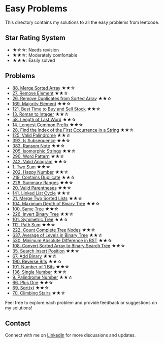 # Easy Problems

This directory contains my solutions to all the easy problems from leetcode.

## Star Rating System
- ★☆☆: Needs revision
- ★★☆: Moderately comfortable
- ★★★: Easily solved

## Problems

- [88. Merge Sorted Array](merge_sorted_array.java) ★★☆
- [27. Remove Element](remove_element.java) ★★☆
- [26. Remove Duplicates from Sorted Array](remove_duplicates.java) ★★☆
- [169. Majority Element](majority_element.java) ★★☆
- [121. Best Time to Buy and Sell Stock](best_time_to_buy_and_sell_stock.java) ★★☆
- [13. Roman to Integer](roman_to_integer.java) ★★☆
- [58. Length of Last Word](length_of_last_word.java) ★★☆
- [14. Longest Common Prefix](longest_common_prefix.java) ★★☆
- [28. Find the Index of the First Occurrence in a String](find_index_of_first_occurrence_in_string.java) ★★☆
- [125. Valid Palindrome](valid_palindrome.java) ★★☆
- [392. Is Subsequence](is_subsequence.java) ★★☆
- [383. Ransom Note](ransom_note.java) ★★☆
- [205. Isomorphic Strings](isomorphic_strings.java) ★★☆
- [290. Word Pattern](word_pattern.java) ★★☆
- [242. Valid Anagram](valid_anagram.java) ★★☆
- [1. Two Sum](two_sum.java) ★★☆
- [202. Happy Number](happy_number.java) ★★☆
- [219. Contains Duplicate](contains_duplicate_2.java) ★★☆
- [228. Summary Ranges](summary_ranges.java) ★★☆
- [20. Valid Parentheses](valid_parantheses.java) ★★☆
- [141. Linked List Cycle](linked_list_cycle.java) ★★☆
- [21. Merge Two Sorted Lists](merge_two_sorted_lists.java) ★★☆
- [104. Maximum Depth of Binary Tree](maxdepth_bt.java) ★★☆
- [100. Same Tree](same_tree_bt.java) ★★☆
- [226. Invert Binary Tree](invert_tree_bt.java) ★★☆
- [101. Symmetric Tree](symmetric_tree.java) ★★☆
- [112. Path Sum](path_sum.java) ★★☆
- [222. Count Complete Tree Nodes](count_complete_treenodes.java) ★★☆
- [637. Average of Levels in Binary Tree](average_of_levels_in_bt.java) ★★☆
- [530. Minimum Absolute Difference in BST](min_diff_in_bst.java) ★★☆
- [108. Convert Sorted Array to Binary Search Tree](sorted_arr_to_bst.java) ★★☆
- [35. Search Insert Position](search_insert_position.java) ★★☆
- [67. Add Binary](add_binary.java) ★★☆
- [190. Reverse Bits](reverse_bits.java) ★★☆
- [191. Number of 1 Bits](no_of_1_bits.java) ★★☆
- [136. Single Number](single_number.java) ★★☆
- [9. Palindrome Number](palindrome_number.java) ★★☆
- [66. Plus One](plus_one.java) ★★☆
- [69. Sqrt(x)](sqrt_x.java) ★★☆
- [70. Climbing Stairs](climbing_stairs.java) ★★☆

Feel free to explore each problem and provide feedback or suggestions on my solutions!

## Contact

Connect with me on [LinkedIn](https://www.linkedin.com/in/roshan99/) for more discussions and updates.
